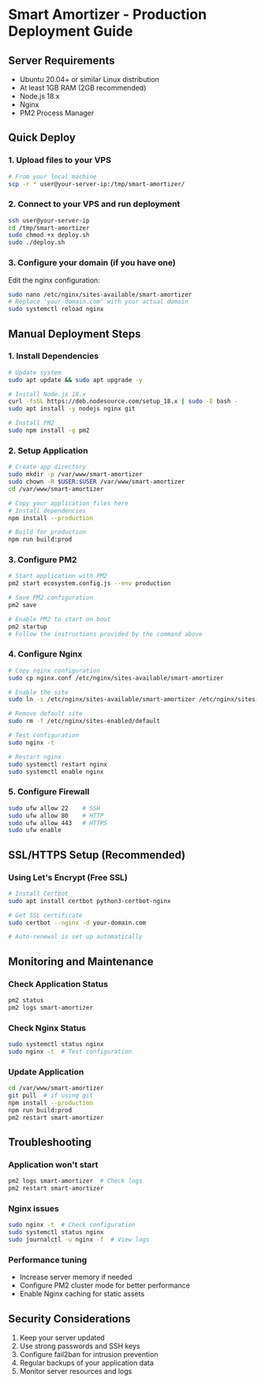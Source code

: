 # Smart Amortizer - Production Deployment Guide

## Server Requirements

- Ubuntu 20.04+ or similar Linux distribution
- At least 1GB RAM (2GB recommended)
- Node.js 18.x
- Nginx
- PM2 Process Manager

## Quick Deploy

### 1. Upload files to your VPS

```bash
# From your local machine
scp -r * user@your-server-ip:/tmp/smart-amortizer/
```

### 2. Connect to your VPS and run deployment

```bash
ssh user@your-server-ip
cd /tmp/smart-amortizer
sudo chmod +x deploy.sh
sudo ./deploy.sh
```

### 3. Configure your domain (if you have one)

Edit the nginx configuration:

```bash
sudo nano /etc/nginx/sites-available/smart-amortizer
# Replace 'your-domain.com' with your actual domain
sudo systemctl reload nginx
```

## Manual Deployment Steps

### 1. Install Dependencies

```bash
# Update system
sudo apt update && sudo apt upgrade -y

# Install Node.js 18.x
curl -fsSL https://deb.nodesource.com/setup_18.x | sudo -E bash -
sudo apt install -y nodejs nginx git

# Install PM2
sudo npm install -g pm2
```

### 2. Setup Application

```bash
# Create app directory
sudo mkdir -p /var/www/smart-amortizer
sudo chown -R $USER:$USER /var/www/smart-amortizer
cd /var/www/smart-amortizer

# Copy your application files here
# Install dependencies
npm install --production

# Build for production
npm run build:prod
```

### 3. Configure PM2

```bash
# Start application with PM2
pm2 start ecosystem.config.js --env production

# Save PM2 configuration
pm2 save

# Enable PM2 to start on boot
pm2 startup
# Follow the instructions provided by the command above
```

### 4. Configure Nginx

```bash
# Copy nginx configuration
sudo cp nginx.conf /etc/nginx/sites-available/smart-amortizer

# Enable the site
sudo ln -s /etc/nginx/sites-available/smart-amortizer /etc/nginx/sites-enabled/

# Remove default site
sudo rm -f /etc/nginx/sites-enabled/default

# Test configuration
sudo nginx -t

# Restart nginx
sudo systemctl restart nginx
sudo systemctl enable nginx
```

### 5. Configure Firewall

```bash
sudo ufw allow 22    # SSH
sudo ufw allow 80    # HTTP
sudo ufw allow 443   # HTTPS
sudo ufw enable
```

## SSL/HTTPS Setup (Recommended)

### Using Let's Encrypt (Free SSL)

```bash
# Install Certbot
sudo apt install certbot python3-certbot-nginx

# Get SSL certificate
sudo certbot --nginx -d your-domain.com

# Auto-renewal is set up automatically
```

## Monitoring and Maintenance

### Check Application Status

```bash
pm2 status
pm2 logs smart-amortizer
```

### Check Nginx Status

```bash
sudo systemctl status nginx
sudo nginx -t  # Test configuration
```

### Update Application

```bash
cd /var/www/smart-amortizer
git pull  # if using git
npm install --production
npm run build:prod
pm2 restart smart-amortizer
```

## Troubleshooting

### Application won't start

```bash
pm2 logs smart-amortizer  # Check logs
pm2 restart smart-amortizer
```

### Nginx issues

```bash
sudo nginx -t  # Check configuration
sudo systemctl status nginx
sudo journalctl -u nginx -f  # View logs
```

### Performance tuning

- Increase server memory if needed
- Configure PM2 cluster mode for better performance
- Enable Nginx caching for static assets

## Security Considerations

1. Keep your server updated
2. Use strong passwords and SSH keys
3. Configure fail2ban for intrusion prevention
4. Regular backups of your application data
5. Monitor server resources and logs
